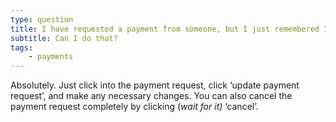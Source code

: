```yaml
---
type: question
title: I have requested a payment from someone, but I just remembered I need to make changes.
subtitle: Can I do that?
tags:
    - payments
---
```


Absolutely. Just click into the payment request, click ‘update payment request’, and make any necessary changes. You can also cancel the payment request completely by clicking (_wait for it)_ ‘cancel’.
